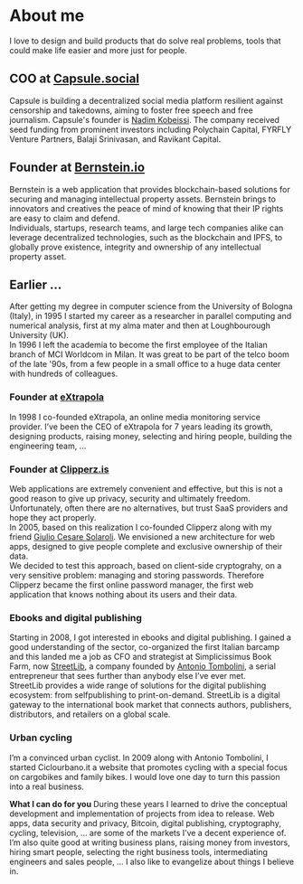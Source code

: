 # About me


I love to design and build products that do solve real problems, tools that could make life easier and more just for people.

## COO at [Capsule.social](https://capsule.social)
Capsule is building a decentralized social media platform resilient against censorship and takedowns, aiming to foster free speech and free journalism. Capsule's founder is [Nadim Kobeissi](https://en.wikipedia.org/wiki/Nadim_Kobeissi). The company received seed funding from prominent investors including Polychain Capital, FYRFLY Venture Partners, Balaji Srinivasan, and Ravikant Capital.

## Founder at [Bernstein.io](https://www.bernstein.io)
Bernstein is a web application that provides blockchain-based solutions for securing and managing intellectual property assets. Bernstein brings to innovators and creatives the peace of mind of knowing that their IP rights are easy to claim and defend.  
Individuals, startups, research teams, and large tech companies alike can leverage decentralized technologies, such as the blockchain and IPFS, to globally prove
existence, integrity and ownership of any intellectual property asset.


## Earlier ...
After getting my degree in computer science from the University of Bologna (Italy), in 1995 I started my career as a researcher in parallel computing and numerical analysis, first at my alma mater and then at Loughbourough University (UK).  
In 1996 I left the academia to become the first employee of the Italian branch of MCI Worldcom in Milan. It was great to be part of the telco boom of the late '90s, from a few people in a small office to a huge data center with hundreds of colleagues.

### Founder at [eXtrapola](https://www.extrapola.com)
In 1998 I co-founded eXtrapola, an online media monitoring service provider. I’ve been the CEO of eXtrapola for 7 years leading its growth, designing products, raising money, selecting and hiring people, building the engineering team, …

### Founder at [Clipperz.is](https://clipperz.is)
Web applications are extremely convenient and effective, but this is not a good reason to give up privacy, security and ultimately freedom. Unfortunately, often there are no alternatives, but trust SaaS providers and hope they act properly.  
In 2005, based on this realization I co-founded Clipperz along with my friend [Giulio Cesare Solaroli](https://www.linkedin.com/in/gcsolaroli/). We envisioned a new architecture for web apps, designed to give people complete and exclusive ownership of their data.  
We decided to test this approach, based on client-side cryptograhy, on a very sensitive problem: managing and storing passwords. Therefore Clipperz became the first online password manager, the first web application that knows nothing about its users and their data.

### Ebooks and digital publishing
Starting in 2008, I got interested in ebooks and digital publishing. I gained a good understanding of the sector, co-organized the first Italian barcamp and this landed me a job as CFO and strategist at Simplicissimus Book Farm, now [StreetLib](https://www.streetlib.com/), a company founded by [Antonio Tombolini](https://www.linkedin.com/in/antoniotombolini/), a serial entrepreneur that sees further than anybody else I’ve ever met.  
StreetLib provides a wide range of solutions for the digital publishing ecosystem: from selfpublishing to print-on-demand. StreetLib is a digital gateway to the international book market that connects authors, publishers, distributors, and retailers on a global scale.

### Urban cycling
I’m a convinced urban cyclist. In 2009 along with Antonio Tombolini, I started Ciclourbano.it a website that promotes cycling with a special focus on cargobikes and family bikes. I would love one day to turn this passion into a real business.


**What I can do for you**
During these years I learned to drive the conceptual development and implementation of projects from idea to release. Web apps, data security and privacy, Bitcoin, digital publishing, cryptography, cycling, television, … are some of the markets I’ve a decent experience of. I’m also quite good at writing business plans, raising money from investors, hiring smart people, selecting the right business tools, intermediating engineers and sales people, … I also like to evangelize about things I believe in.
